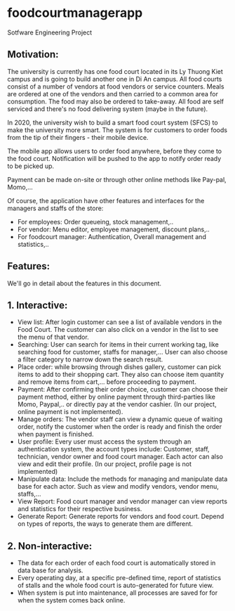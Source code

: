 # foodcourtmanagerapp

Sotfware Engineering Project

## Motivation:


The university is currently has one food court located in its Ly Thuong Kiet campus and is going to build another one in Di An campus. All food courts consist of a number of vendors at food vendors or service counters. Meals are ordered at one of the vendors and then carried to a common area for consumption. The food may also be ordered to take-away. All food are self serviced and there's no food delivering system (maybe in the future).

In 2020, the university wish to build a smart food court system (SFCS) to make the university more smart. The system is for customers to order foods from the tip of their fingers - their mobile device.

The mobile app allows users to order food anywhere, before they come to the food court. Notification will be pushed to the app to notify order ready to be picked up.

Payment can be made on-site or through other online methods like Pay-pal, Momo,...

Of course, the application have other features and interfaces for the managers and staffs of the store:

* For employees: Order queueing, stock management,..
* For vendor: Menu editor, employee management, discount plans,..
* For foodcourt manager: Authentication, Overall management and statistics,..

## Features:
We'll go in detail about the features in this document.
## 1. Interactive: 
* View list: After login customer can see a list of available vendors in the Food Court. The customer can also click on a vendor in the list to see the menu of that vendor.
*  Searching: User can search for items in their current working tag, like searching food for customer, staffs for manager,... User can also choose a filter category to narrow down the search result.
* Place order: while browsing through dishes gallery, customer can pick items to add to their shopping cart.
They also can choose item quantity and remove items from cart,... before proceeding to payment.
* Payment: After confirming their order choice, customer can choose their payment method, either by online payment through third-parties like Momo, Paypal,.. or directly pay at the vendor cashier. (In our project, online payment is not implemented).
* Manage orders: The vendor staff can view a dynamic queue of waiting order, notify the customer when the order is ready and finish the order when payment is finished.
* User profile: Every user must access the system through an authentication system, the account types include: Customer, staff, technician, vendor owner and food court manager. Each actor can also view and edit their profile. (In our project, profile page is not implemented)
* Manipulate data: Include the methods for managing and manipulate data base for each actor. Such as view and modify vendors, vendor menu, staffs,...
* View Report: Food court manager and vendor manager can view reports and statistics for their respective business.
* Generate Report: Generate reports for vendors and food court. Depend on types of reports, the ways to generate them are different.

## 2. Non-interactive:

* The data for each order of each food court is automatically stored in data base for analysis.
* Every operating day, at a specific pre-defined time, report of statistics of stalls and the whole food court is auto-generated for future view.
* When system is put into maintenance, all processes are saved for for when the system comes back online.


